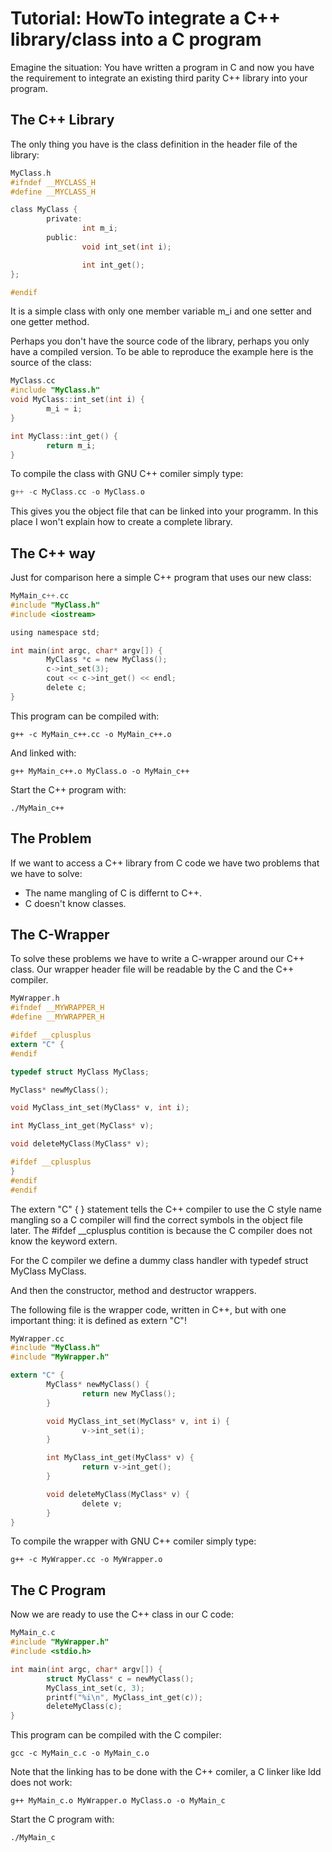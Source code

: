 # Tutorial: HowTo integrate a C++ library/class into a C program #

Emagine the situation: You have written a program in C and now you have the requirement to integrate an existing third parity C++ library into your program.

## The C++ Library
The only thing you have is the class definition in the header file of the library:

```c
MyClass.h
#ifndef __MYCLASS_H
#define __MYCLASS_H

class MyClass {
        private:
                int m_i;
        public:
                void int_set(int i);

                int int_get();
};

#endif
``````

It is a simple class with only one member variable m_i and one setter and one getter method.

Perhaps you don't have the source code of the library, perhaps you only have a compiled version. To be able to reproduce the example here is the source of the class:

```c
MyClass.cc
#include "MyClass.h"
void MyClass::int_set(int i) {
        m_i = i;
}

int MyClass::int_get() {
        return m_i;
}
```

To compile the class with GNU C++ comiler simply type:

```c
g++ -c MyClass.cc -o MyClass.o
```

This gives you the object file that can be linked into your programm. In this place I won't explain how to create a complete library.

## The C++ way

Just for comparison here a simple C++ program that uses our new class:

```c
MyMain_c++.cc
#include "MyClass.h"
#include <iostream>

using namespace std;

int main(int argc, char* argv[]) {
        MyClass *c = new MyClass();
        c->int_set(3);
        cout << c->int_get() << endl;
        delete c;
}
```

This program can be compiled with:

```
g++ -c MyMain_c++.cc -o MyMain_c++.o
```

And linked with:

```
g++ MyMain_c++.o MyClass.o -o MyMain_c++
```

Start the C++ program with:

```
./MyMain_c++
```

## The Problem

If we want to access a C++ library from C code we have two problems that we have to solve:
* The name mangling of C is differnt to C++.
* C doesn't know classes.

## The C-Wrapper

To solve these problems we have to write a C-wrapper around our C++ class. Our wrapper header file will be readable by the C and the C++ compiler.

```c
MyWrapper.h
#ifndef __MYWRAPPER_H
#define __MYWRAPPER_H

#ifdef __cplusplus
extern "C" {
#endif

typedef struct MyClass MyClass;

MyClass* newMyClass();

void MyClass_int_set(MyClass* v, int i);

int MyClass_int_get(MyClass* v);

void deleteMyClass(MyClass* v);

#ifdef __cplusplus
}
#endif
#endif
```

The extern "C" { } statement tells the C++ compiler to use the C style name mangling 
so a C compiler will find the correct symbols in the object file later. 
The #ifdef __cplusplus contition is because the C compiler does not know the keyword extern.

For the C compiler we define a dummy class handler with typedef struct MyClass MyClass.

And then the constructor, method and destructor wrappers.

The following file is the wrapper code, written in C++, but with one important thing: it is defined as extern "C"!

```c
MyWrapper.cc
#include "MyClass.h"
#include "MyWrapper.h"

extern "C" {
        MyClass* newMyClass() {
                return new MyClass();
        }

        void MyClass_int_set(MyClass* v, int i) {
                v->int_set(i);
        }

        int MyClass_int_get(MyClass* v) {
                return v->int_get();
        }

        void deleteMyClass(MyClass* v) {
                delete v;
        }
}
```

To compile the wrapper with GNU C++ comiler simply type:

```
g++ -c MyWrapper.cc -o MyWrapper.o
```

## The C Program

Now we are ready to use the C++ class in our C code:

```c
MyMain_c.c
#include "MyWrapper.h"
#include <stdio.h>

int main(int argc, char* argv[]) {
        struct MyClass* c = newMyClass();
        MyClass_int_set(c, 3);
        printf("%i\n", MyClass_int_get(c));
        deleteMyClass(c);
}
``````

This program can be compiled with the C compiler:

```
gcc -c MyMain_c.c -o MyMain_c.o
```

Note that the linking has to be done with the C++ comiler, a C linker like ldd does not work:

```
g++ MyMain_c.o MyWrapper.o MyClass.o -o MyMain_c
```

Start the C program with:

```
./MyMain_c
```